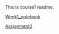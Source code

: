 This is course1 readme.

[Week1_notebook](https://nbviewer.jupyter.org/github/fengxuli/ADSPy/blob/master/Course1_Intro_to_Data_Science/week1/week1_notes.ipynb#Creating-Arrays)

[Assignment2](https://nbviewer.jupyter.org/github/fengxuli/ADSPy/blob/master/Course1_Intro_to_Data_Science/week2/assignment_2.ipynb)




 
